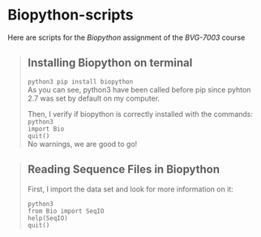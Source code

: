 # **Biopython-scripts**
Here are scripts for the *Biopython* assignment of the  *BVG-7003* course  

> ## Installing Biopython on terminal  
> `python3 pip install biopython`  
> As you can see, python3 have been called before pip since pyhton 2.7 was set by default on my computer.
>
> Then, I verify if biopython is correctly installed with the commands:  
> `python3`  
> `import Bio`  
> `quit()`  
> No warnings, we are good to go!

> ## Reading Sequence Files in Biopython
> First, I import the data set and look for more information on it:  
> ```
> python3  
> from Bio import SeqIO  
> help(SeqIO)  
> quit()
> ```
